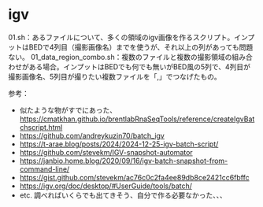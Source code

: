 # igv

01.sh：あるファイルについて、多くの領域のigv画像を作るスクリプト。インプットはBEDで4列目（撮影画像名）までを使うが、それ以上の列があっても問題ない。
01_data_region_combo.sh：複数のファイルと複数の撮影領域の組み合わせがある場合。インプットはBEDでも何でも無いがBED風の5列で、4列目が撮影画像名、5列目が撮りたい複数ファイルを「,」でつなげたもの。


参考：
- 似たような物がすでにあった、https://cmatkhan.github.io/brentlabRnaSeqTools/reference/createIgvBatchscript.html
- https://github.com/andreykuzin70/batch_igv
- https://t-arae.blog/posts/2024/2024-12-25-igv-batch-script/
- https://github.com/stevekm/IGV-snapshot-automator
- https://janbio.home.blog/2020/09/16/igv-batch-snapshot-from-command-line/
- https://gist.github.com/stevekm/ac76c0c2fa4ee89db8ce2421cc6fbffc
- https://igv.org/doc/desktop/#UserGuide/tools/batch/
- etc.
調べればいくらでも出てきそう、自分で作る必要なかった、、、
